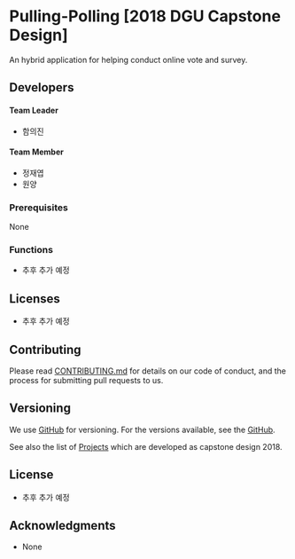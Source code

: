 # Pulling-Polling [2018 DGU Capstone Design]

An hybrid application for helping conduct online vote and survey.

## Developers

#### Team Leader
- 함의진

#### Team Member
- 정재엽
- 원양

### Prerequisites

None

### Functions

- 추후 추가 예정

## Licenses

- 추후 추가 예정

## Contributing

Please read [CONTRIBUTING.md](https://gist.github.com/PurpleBooth/b24679402957c63ec426) for details on our code of conduct, and the process for submitting pull requests to us.

## Versioning

We use [GitHub](https://github.com) for versioning. For the versions available, see the [GitHub](https://github.com/CSID-DGU/2018-2-CECD-Sophist-1-4). 

See also the list of [Projects](https://github.com/your/project/contributors) which are developed as capstone design 2018.

## License

- 추후 추가 예정

## Acknowledgments

* None
